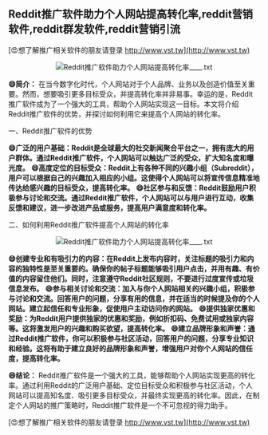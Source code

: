 ## **Reddit推广软件助力个人网站提高转化率,reddit营销软件,reddit群发软件,reddit营销引流**

[😍想了解推广相关软件的朋友请登录 http://www.vst.tw](http://www.vst.tw)

 <center><img src="https://vst.tw/MP4/tuiguang/png/0.png" alt="Reddit推广软件助力个人网站提高转化率____.txt"></center>

**😄简介：**
在当今数字化时代，个人网站对于个人品牌、业务以及创造价值至关重要。然而，想要吸引更多目标受众，并提高转化率并非易事。幸运的是，Reddit推广软件成为了一个强大的工具，帮助个人网站实现这一目标。本文将介绍Reddit推广软件的优势，并探讨如何利用它来提高个人网站的转化率。

一、Reddit推广软件的优势

**😄广泛的用户基础：Reddit是全球最大的社交新闻聚合平台之一，拥有庞大的用户群体。通过Reddit推广软件，个人网站可以触达广泛的受众，扩大知名度和曝光度。**
**😄高度定位的目标受众：Reddit上有各种不同的兴趣小组（Subreddit），用户可以根据自己的兴趣加入相应的小组。这使得个人网站可以将宣传信息精准地传达给感兴趣的目标受众，提高转化率。**
**😄社区参与和反馈：Reddit鼓励用户积极参与讨论和交流。通过Reddit推广软件，个人网站可以与用户进行互动，收集反馈和建议，进一步改进产品或服务，提高用户满意度和转化率。**

二、如何利用Reddit推广软件提高个人网站的转化率

 <center><img src="https://vst.tw/MP4/tuiguang/png/5.png" alt="Reddit推广软件助力个人网站提高转化率____.txt"></center>

**😄创建专业和有吸引力的内容：在Reddit上发布内容时，关注标题的吸引力和内容的独特性是至关重要的。确保你的帖子标题能够吸引用户点击，并用有趣、有价值的内容留住他们。同时，注意遵守Reddit社区规则，不要进行过度宣传或垃圾信息发布。**
**😄参与相关讨论和交流：加入与你个人网站相关的兴趣小组，积极参与讨论和交流。回答用户的问题，分享有用的信息，并在适当的时候提及你的个人网站。建立起信任和专业形象，促使用户主动访问你的网站。**
**😄提供独家优惠和奖励：为Reddit用户提供独家的优惠和奖励，例如折扣码、免费试用或独家内容等。这将激发用户的兴趣和购买欲望，提高转化率。**
**😄建立品牌形象和声誉：通过Reddit推广软件，你可以积极参与社区活动，回答用户的问题，分享专业知识和经验。这将有助于建立良好的品牌形象和声誉，增强用户对你个人网站的信任度，提高转化率。**

**😄结论：**
Reddit推广软件是一个强大的工具，能够帮助个人网站实现更高的转化率。通过利用Reddit的广泛用户基础、定位目标受众和积极参与社区活动，个人网站可以提高知名度、吸引更多目标受众，并最终实现更高的转化率。因此，在制定个人网站的推广策略时，Reddit推广软件是一个不可忽视的得力助手。

[😍想了解推广相关软件的朋友请登录 http://www.vst.tw](http://www.vst.tw)



